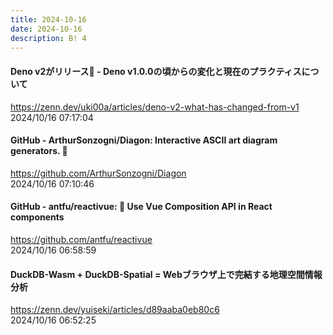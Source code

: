 ```yaml
---
title: 2024-10-16
date: 2024-10-16
description: B! 4
---
```


#### Deno v2がリリース🎉 - Deno v1.0.0の頃からの変化と現在のプラクティスについて
https://zenn.dev/uki00a/articles/deno-v2-what-has-changed-from-v1<br>
2024/10/16 07:17:04<br>


#### GitHub - ArthurSonzogni/Diagon: Interactive ASCII art diagram generators. :star2:
https://github.com/ArthurSonzogni/Diagon<br>
2024/10/16 07:10:46<br>


#### GitHub - antfu/reactivue: 🙊 Use Vue Composition API in React components
https://github.com/antfu/reactivue<br>
2024/10/16 06:58:59<br>


#### DuckDB-Wasm + DuckDB-Spatial = Webブラウザ上で完結する地理空間情報分析
https://zenn.dev/yuiseki/articles/d89aaba0eb80c6<br>
2024/10/16 06:52:25<br>


